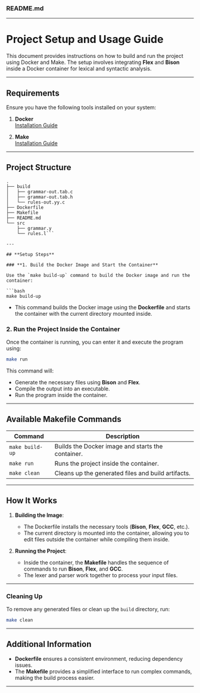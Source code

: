 ### **README.md**

---

# **Project Setup and Usage Guide**

This document provides instructions on how to build and run the project using Docker and Make. The setup involves integrating **Flex** and **Bison** inside a Docker container for lexical and syntactic analysis.

---

## **Requirements**

Ensure you have the following tools installed on your system:

1. **Docker**  
   [Installation Guide](https://docs.docker.com/get-docker/)

2. **Make**  
   [Installation Guide](https://www.gnu.org/software/make/manual/html_node/Installing.html)

---

## **Project Structure**

```
.
├── build
│   ├── grammar-out.tab.c
│   ├── grammar-out.tab.h
│   └── rules-out.yy.c
├── Dockerfile
├── Makefile
├── README.md
└── src
    ├── grammar.y
    └── rules.l```

---

## **Setup Steps**

### **1. Build the Docker Image and Start the Container**

Use the `make build-up` command to build the Docker image and run the container:

```bash
make build-up
```

- This command builds the Docker image using the **Dockerfile** and starts the container with the current directory mounted inside.

### **2. Run the Project Inside the Container**

Once the container is running, you can enter it and execute the program using:

```bash
make run
```

This command will:

- Generate the necessary files using **Bison** and **Flex**.
- Compile the output into an executable.
- Run the program inside the container.

---

## **Available Makefile Commands**

| Command        | Description                                       |
|----------------|---------------------------------------------------|
| `make build-up`| Builds the Docker image and starts the container. |
| `make run`     | Runs the project inside the container.            |
| `make clean`   | Cleans up the generated files and build artifacts.|

---

## **How It Works**

1. **Building the Image**:
   - The Dockerfile installs the necessary tools (**Bison**, **Flex**, **GCC**, etc.).
   - The current directory is mounted into the container, allowing you to edit files outside the container while compiling them inside.

2. **Running the Project**:
   - Inside the container, the **Makefile** handles the sequence of commands to run **Bison**, **Flex**, and **GCC**.
   - The lexer and parser work together to process your input files.

---

### **Cleaning Up**

To remove any generated files or clean up the `build` directory, run:

```bash
make clean
```

---

## **Additional Information**

- **Dockerfile** ensures a consistent environment, reducing dependency issues.
- The **Makefile** provides a simplified interface to run complex commands, making the build process easier.

---
